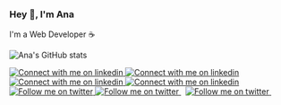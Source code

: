 ### Hey 👋, I'm Ana

I'm a Web Developer ☕

![Ana's GitHub stats](https://github-readme-stats.vercel.app/api?username=itsmeanaaa&show_icons=true&theme=transparent)


<!-- Social button 1 -->
<!-- Light Mode -->
<a href="https://open.spotify.com/user/12141598168?si=1d5f420c9d8d468d#gh-light-mode-only">
<img src="https://img.shields.io/badge/Spotify-1ED760?style=for-the-badge&logo=spotify&logoColor=white#gh-light-mode-only" alt="Connect with me on linkedin" >
</a>
<!-- Dark Mode -->
<a href="https://open.spotify.com/user/12141598168?si=1d5f420c9d8d468d#gh-dark-mode-only">
<img src="https://img.shields.io/badge/Spotify-1ED760?style=for-the-badge&logo=spotify&logoColor=white#gh-dark-mode-only" alt="Connect with me on linkedin" >
</a>


<!-- Social button 2 -->
<!-- Light Mode -->
<a href="https://www.instagram.com/imsuperana_/#gh-light-mode-only">
<img src="https://img.shields.io/badge/Instagram-%23E4405F.svg?style=for-the-badge&logo=Instagram&logoColor=white#gh-light-mode-only" alt="Connect with me on linkedin" >
</a>
<!-- Dark Mode -->
<a href="https://www.instagram.com/imsuperana_/#gh-dark-mode-only">
<img src="https://img.shields.io/badge/Instagram-%23E4405F.svg?style=for-the-badge&logo=Instagram&logoColor=white#gh-dark-mode-only" alt="Connect with me on linkedin" >
</a>
<a href="https://twitter.com/imsuperana_#gh-light-mode-only">
<img src="https://img.shields.io/twitter/follow/imsuperana_?style=for-the-badge&logo=twitter&labelColor=000&color=3572A5#gh-light-mode-only" alt="Follow me on twitter" >
</a>

<!-- Social button 3 -->
<!-- Light Mode -->
<!-- Dark Mode -->
<a href="https://twitter.com/imsuperana_#gh-dark-mode-only">
<img src="https://img.shields.io/twitter/follow/imsuperana_?style=for-the-badge&logo=twitter&labelColor=000&color=FFF#gh-dark-mode-only" alt="Follow me on twitter" >
</a>
&nbsp;
<!-- Social button 2 -->
<a href="https://twitter.com/imsuperana_](https://open.spotify.com/user/12141598168?si=92f7782217634959#gh-light-mode-only">
<img src="https://img.shields.io/badge/Spotify/follow/imsuperana_?style=for-the-badge&logo=twitter&labelColor=000&color=3572A5#gh-light-mode-only" alt="Follow me on twitter" >
  </a>
&nbsp;

</div>



